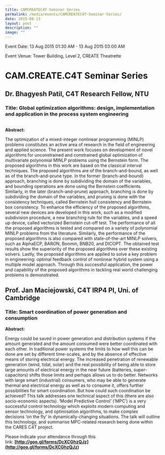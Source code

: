 ```yaml
---
title: CAMCREATEC4T Seminar Series
permalink: /media/events/CAMCREATEC4T-Seminar-Series/
date: 2015-08-13
layout: post
description: ""
image: ""
---
```

Event Date: 13 Aug 2015 01:30 AM - 13 Aug 2015 03:00 AM

Event Venue: Tower Building, Level 2, CREATE Theatrette

CAM.CREATE.C4T Seminar Series
=============================

Dr. Bhagyesh Patil, C4T Research Fellow, NTU
--------------------------------------------

### Title: Global optimization algorithms: design, implementation and application in the process system engineering

   
**Abstract:**

The optimization of a mixed-integer nonlinear programming (MINLP) problems constitutes an active area of research in the field of engineering and applied science. The present work focuses on development of novel algorithms for unconstrained and constrained global optimization of multivariate polynomial MINLP problems using the Bernstein form. The proposed algorithms in this work are based on the classical interval techniques. The proposed algorithms are of the branch-and-bound, as well as of the branch-and-prune type. In the former (branch-and-bound) approach, branching is done by subdividing the domain of the variables, and bounding operations are done using the Bernstein coefficients. Similarly, in the later (branch-and-prune) approach, branching is done by subdividing the domain of the variables, and pruning is done with the consistency techniques, called Bernstein hull consistency and Bernstein box consistency. To enhance the efficiency of the proposed algorithms, several new devices are developed in this work, such as a modified subdivision procedure, a new branching rule for the variables, and a speed up device, called vectorized Bernstein cut-off test. The performance of all the proposed algorithms is tested and compared on a variety of polynomial MINLP problems from the literature. Similarly, the performance of the proposed algorithms is also compared with state-of-the-art MINLP solvers, such as AlphaECP, BARON, Bonmin, BNB20, and DICOPT. The obtained test results show the superiority of the proposed algorithms over these existing solvers. Lastly, the proposed algorithms are applied to solve a key problem in engineering: optimal feedback control of nonlinear hybrid system using a multiple model approach. Through this successful application, the power and capability of the proposed algorithms in tackling real world challenging problems is demonstrated.

Prof. Jan Maciejowski, C4T IRP4 PI, Uni. of Cambridge
-----------------------------------------------------

### Title: Smart coordination of power generation and consumption

**Abstract:**

Energy could be saved in power generation and distribution systems if the amount generated and the amount consumed were better coordinated with each other. In traditional power systems the limits to how well this can be done are set by different time-scales, and by the absence of effective means of storing electrical energy. The increased penetration of renewable generation (wind, tidal, solar) and the real possibility of being able to store large amounts of electrical energy in the near future (batteries, super-capacitors) shifts those limits and perhaps allows us to do better. Networks with large smart (industrial) consumers, who may be able to generate thermal and electrical energy as well as to consume it, offers further possibilities for smart coordination. But how could such coordination be achieved? This talk addresses one technical aspect of this (there are also socio-economic aspects). ‘Model Predictive Control’ (‘MPC’) is a very successful control technology which exploits modern computing and sensor technology, and optimisation algorithms, to make complex decisions ‘on the fly’ in dynamically-changing situations. The talk will outline this technology, and summarise MPC-related research being done within the CARES C4T project.

Please indicate your attendance through this link: **[http://goo.gl/forms/DcXCGhzQJz](http://goo.gl/forms/DcXCGhzQJz)**